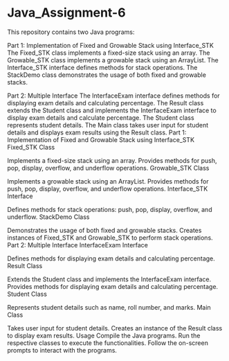 # Java_Assignment-6

This repository contains two Java programs:

Part 1: Implementation of Fixed and Growable Stack using Interface_STK
The Fixed_STK class implements a fixed-size stack using an array.
The Growable_STK class implements a growable stack using an ArrayList.
The Interface_STK interface defines methods for stack operations.
The StackDemo class demonstrates the usage of both fixed and growable stacks.

Part 2: Multiple Interface
The InterfaceExam interface defines methods for displaying exam details and calculating percentage.
The Result class extends the Student class and implements the InterfaceExam interface to display exam details and calculate percentage.
The Student class represents student details.
The Main class takes user input for student details and displays exam results using the Result class.
Part 1: Implementation of Fixed and Growable Stack using Interface_STK
Fixed_STK Class

Implements a fixed-size stack using an array.
Provides methods for push, pop, display, overflow, and underflow operations.
Growable_STK Class

Implements a growable stack using an ArrayList.
Provides methods for push, pop, display, overflow, and underflow operations.
Interface_STK Interface

Defines methods for stack operations: push, pop, display, overflow, and underflow.
StackDemo Class

Demonstrates the usage of both fixed and growable stacks.
Creates instances of Fixed_STK and Growable_STK to perform stack operations.
Part 2: Multiple Interface
InterfaceExam Interface

Defines methods for displaying exam details and calculating percentage.
Result Class

Extends the Student class and implements the InterfaceExam interface.
Provides methods for displaying exam details and calculating percentage.
Student Class

Represents student details such as name, roll number, and marks.
Main Class

Takes user input for student details.
Creates an instance of the Result class to display exam results.
Usage
Compile the Java programs.
Run the respective classes to execute the functionalities.
Follow the on-screen prompts to interact with the programs.
